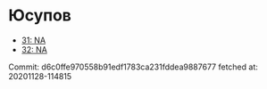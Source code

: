# Юсупов
- [31: NA](31.md)
- [32: NA](32.md)

Commit: d6c0ffe970558b91edf1783ca231fddea9887677
 fetched at: 20201128-114815
